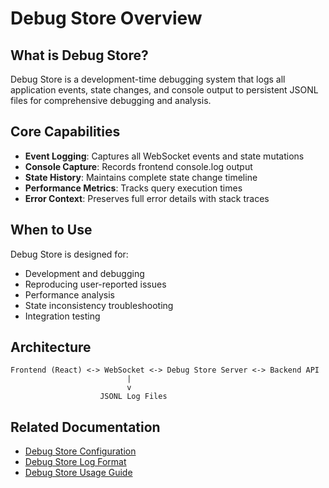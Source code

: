 # Debug Store Overview

## What is Debug Store?

Debug Store is a development-time debugging system that logs all application events, state changes, and console output to persistent JSONL files for comprehensive debugging and analysis.

## Core Capabilities

- **Event Logging**: Captures all WebSocket events and state mutations
- **Console Capture**: Records frontend console.log output
- **State History**: Maintains complete state change timeline
- **Performance Metrics**: Tracks query execution times
- **Error Context**: Preserves full error details with stack traces

## When to Use

Debug Store is designed for:
- Development and debugging
- Reproducing user-reported issues
- Performance analysis
- State inconsistency troubleshooting
- Integration testing

## Architecture

```
Frontend (React) <-> WebSocket <-> Debug Store Server <-> Backend API
                          |
                          v
                    JSONL Log Files
```

## Related Documentation

- [Debug Store Configuration](./debug-store-configuration.md)
- [Debug Store Log Format](./debug-store-log-format.md)
- [Debug Store Usage Guide](./debug-store-usage.md)